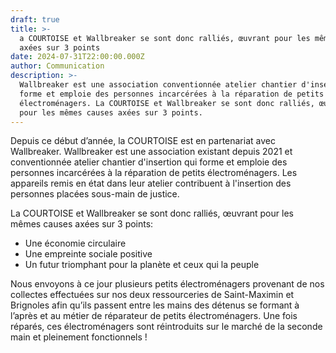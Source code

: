 ```yaml
---
draft: true
title: >-
  a COURTOISE et Wallbreaker se sont donc ralliés, œuvrant pour les mêmes causes
  axées sur 3 points
date: 2024-07-31T22:00:00.000Z
author: Communication
description: >-
  Wallbreaker est une association conventionnée atelier chantier d'insertion qui
  forme et emploie des personnes incarcérées à la réparation de petits
  électroménagers. La COURTOISE et Wallbreaker se sont donc ralliés, œuvrant
  pour les mêmes causes axées sur 3 points.
---
```


Depuis ce début d’année, la COURTOISE est en partenariat avec Wallbreaker. Wallbreaker est une association existant depuis 2021 et conventionnée atelier chantier d'insertion qui forme et emploie des personnes incarcérées à la réparation de petits électroménagers. Les appareils remis en état dans leur atelier contribuent à l'insertion des personnes placées sous-main de justice.

La COURTOISE et Wallbreaker se sont donc ralliés, œuvrant pour les mêmes causes axées sur 3 points:

* Une économie circulaire
* Une empreinte sociale positive
* Un futur triomphant pour la planète et ceux qui la peuple

Nous envoyons à ce jour plusieurs petits électroménagers provenant de nos collectes effectuées sur nos deux ressourceries de Saint-Maximin et Brignoles afin qu’ils passent entre les mains des détenus se formant à l’après et au métier de réparateur de petits électroménagers. Une fois réparés, ces électroménagers sont réintroduits sur le marché de la seconde main et pleinement fonctionnels !
